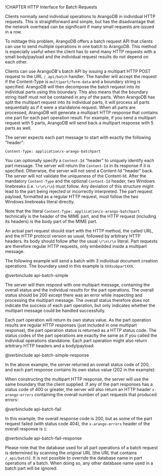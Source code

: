 !CHAPTER HTTP Interface for Batch Requests

Clients normally send individual operations to ArangoDB in individual
HTTP requests. This is straightforward and simple, but has the
disadvantage that the network overhead can be significant if many
small requests are issued in a row.

To mititage this problem, ArangoDB offers a batch request API that
clients can use to send multiple operations in one batch to
ArangoDB. This method is especially useful when the client has to send
many HTTP requests with a small body/payload and the individual
request results do not depend on each other.

Clients can use ArangoDB's batch API by issuing a multipart HTTP POST
request to the URL `/_api/batch` handler. The handler will accept the
request if the Content-Type is `multipart/form-data` and a boundary
string is specified. ArangoDB will then decompose the batch request
into its individual parts using this boundary. This also means that
the boundary string itself must not be contained in any of the parts.
When ArangoDB has split the multipart request into its individual
parts, it will process all parts sequentially as if it were a
standalone request.  When all parts are processed, ArangoDB will
generate a multipart HTTP response that contains one part for each
part operation result.  For example, if you send a multipart request
with 5 parts, ArangoDB will send back a multipart response with 5
parts as well.

The server expects each part message to start with exactly the
following "header": 

    Content-Type: application/x-arango-batchpart

You can optionally specify a `Content-Id` "header" to uniquely
identify each part message. The server will return the `Content-Id` in
its response if it is specified. Otherwise, the server will not send a
Content-Id "header" back. The server will not validate the uniqueness
of the Content-Id.  After the mandatory `Content-Type` and the
optional `Content-Id` header, two Windows linebreaks
(i.e. `\r\n\r\n`) must follow.  Any deviation of this structure
might lead to the part being rejected or incorrectly interpreted. The
part request payload, formatted as a regular HTTP request, must follow
the two Windows linebreaks literal directly.

Note that the literal `Content-Type: application/x-arango-batchpart`
technically is the header of the MIME part, and the HTTP request
(including its headers) is the body part of the MIME part.

An actual part request should start with the HTTP method, the called
URL, and the HTTP protocol version as usual, followed by arbitrary
HTTP headers. Its body should follow after the usual `\r\n\r\n`
literal. Part requests are therefore regular HTTP requests, only
embedded inside a multipart message.

The following example will send a batch with 3 individual document
creation operations. The boundary used in this example is
`XXXsubpartXXX`.

@verbinclude api-batch-simple

The server will then respond with one multipart message, containing
the overall status and the individual results for the part
operations. The overall status should be 200 except there was an error
while inspecting and processing the multipart message. The overall
status therefore does not indicate the success of each part operation,
but only indicates whether the multipart message could be handled
successfully.

Each part operation will return its own status value. As the part
operation results are regular HTTP responses (just included in one
multipart response), the part operation status is returned as a HTTP
status code. The status codes of the part operations are exactly the
same as if you called the individual operations standalone. Each part
operation might also return arbitrary HTTP headers and a body/payload:

@verbinclude api-batch-simple-response

In the above example, the server returned an overall status code of
200, and each part response contains its own status value (202 in the
example):

When constructing the multipart HTTP response, the server will use the
same boundary that the client supplied. If any of the part responses
has a status code of 400 or greater, the server will also return an
HTTP header `x-arango-errors` containing the overall number of part
requests that produced errors:

@verbinclude api-batch-fail

In this example, the overall response code is 200, but as some of the
part request failed (with status code 404), the `x-arango-errors`
header of the overall response is `1`:

@verbinclude api-batch-fail-response

Please note that the database used for all part operations of a batch
request is determined by scanning the original URL (the URL that contains
`/_api/batch`). It is not possible to override the database name in
part operations of a batch. When doing so, any other database name used 
in a batch part will be ignored.

